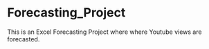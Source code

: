 # Forecasting_Project
This is an Excel Forecasting Project where where Youtube views are forecasted.
